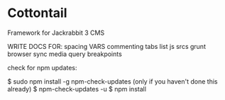 # Cottontail
Framework for Jackrabbit 3 CMS


WRITE DOCS FOR:
spacing VARS
commenting
tabs
list js srcs
grunt
browser sync
media query breakpoints

check for npm updates:


$ sudo npm install -g npm-check-updates
(only if you haven't done this already)
$ npm-check-updates -u
$ npm install
